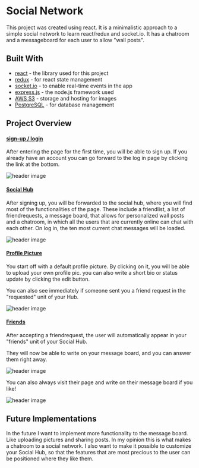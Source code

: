 # Social Network

This project was created using react. It is a minimalistic approach to a simple social network to learn react/redux and socket.io. It has a chatroom and a messageboard for each user to allow "wall posts".

## Built With

- [react](https://reactjs.org/docs/react-api.html) - the library used for this project
- [redux](https://redux.js.org/api/api-reference) - for react state management
- [socket.io](https://socket.io/docs/) - to enable real-time events in the app
- [express.js](http://expressjs.com/de/api.html) - the node.js framework used
- [AWS S3](https://docs.aws.amazon.com/s3/index.html#lang/en_us) - storage and hosting for images
- [PostgreSQL](https://www.postgresql.org/docs/9.4/index.html) - for database management

## Project Overview

#### <u>sign-up / login</u>

After entering the page for the first time, you will be able to sign up. If you already have an account you can go forward to the log in page by clicking the link at the bottom.



![header image](https://raw.github.com/moritzjaksch/socialnetwork/master/public/assets/preview1.png) 



#### <u>Social Hub</u>

After signing up, you will be forwarded to the social hub, where you will find most of the functionalities of the page. These include a friendlist, a list of friendrequests, a message board, that allows for personalized wall posts and a chatroom, in which all the users that are currently online can chat with each other. On log in, the ten most current chat messages will be loaded.



![header image](https://raw.github.com/moritzjaksch/socialnetwork/master/public/assets/preview2.png)



#### <u>Profile Picture</u>

You start off with a default profile picture. By clicking on it, you will be able to upload your own profile pic. you can also write a short bio or status update by clicking the edit button. 



You can also see immediately if someone sent you a friend request in the "requested" unit of your Hub.

![header image](https://raw.github.com/moritzjaksch/socialnetwork/master/public/assets/preview3.png)



#### <u>Friends</u>

After accepting a friendrequest, the user will automatically appear in your "friends" unit of your Social Hub. 

They will now be able to write on your message board, and you can answer them right away.



![header image](https://raw.github.com/moritzjaksch/socialnetwork/master/public/assets/preview4.png)



You can also always visit their page and write on their message board if you like! 



![header image](https://raw.github.com/moritzjaksch/socialnetwork/master/public/assets/preview5.png)

## Future Implementations

In the future I want to implement more functionality to the message board. Like uploading pictures and sharing posts. In my opinion this is what makes a chatroom to a social network. I also want to make it possible to customize your Social Hub, so that the features that are most precious to the user can be positioned where they like them.